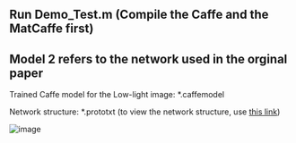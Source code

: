 ## Run Demo_Test.m (Compile the Caffe and the MatCaffe first)

## Model 2 refers to the network used in the orginal paper

Trained Caffe model for the Low-light image: *.caffemodel

Network structure: *.prototxt (to view the network structure, use [this link](http://ethereon.github.io/netscope/#/editor))


![image](https://github.com/csjcai/SICE/blob/master/Model%202/model2.bmp)

